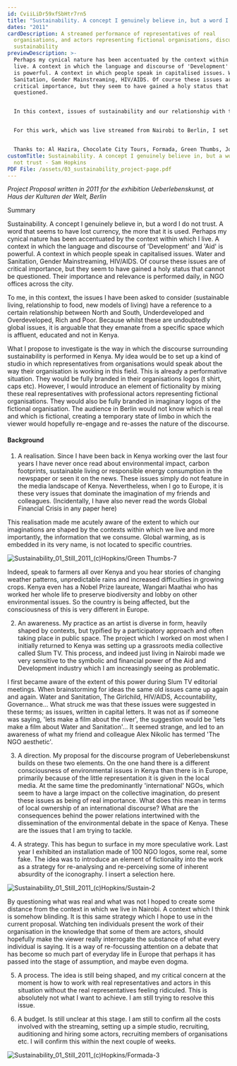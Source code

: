 ```yaml
---
id: CviiLiDr59xfSbHtr7rn5
title: "Sustainability. A concept I genuinely believe in, but a word I do not trust "
dates: "2011"
cardDescription: A streamed performance of representatives of real
  organisations, and actors representing fictional organisations, discussing
  sustainability
previewDescription: >-
  Perhaps my cynical nature has been accentuated by the context within which I
  live. A context in which the language and discourse of 'Development' and 'Aid'
  is powerful. A context in which people speak in capitalised issues. Water and
  Sanitation, Gender Mainstreaming, HIV/AIDS. Of course these issues are of
  critical importance, but they seem to have gained a holy status that cannot be
  questioned.  


  In this context, issues of sustainability and our relationship with the environment have a reference to a certain relationship between North and South, Underdeveloped and Overdeveloped, Rich and Poor. Whilst these are undoubtedly global issues, it is arguable that they emanate from a specific space which is affluent, educated and not in Kenya. 


  For this work, which was live streamed from Nairobi to Berlin, I set up a studio in which representatives from Kenyan organizations spoke about the way they understood and related to sustainability. However, I introduced a fictional dimension by mixing these real representatives with professional actors representing fictional organizations. 


  Thanks to: Al Hazira, Chocolate City Tours, Formada, Green Thumbs, Jobless Corner Campus, Loos for Life, Simama Pamoja Initiative, Spark Africa, Sustain, Sophia Bauer. Supported by: Haus der Kulturen der Welt, Goethe Institut Nairobi
customTitle: Sustainability. A concept I genuinely believe in, but a word I do
  not trust - Sam Hopkins
PDF File: /assets/03_sustainability_project-page.pdf
---
```

*Project Proposal written in 2011 for the exhibition Ueberlebenskunst, at Haus der Kulturen der Welt, Berlin*



Summary

Sustainability. A concept I genuinely believe in, but a word I do not trust. A word that seems to have lost currency, the more that it is used. Perhaps my cynical nature has been accentuated by the context within which I live. A context in which the language and discourse of 'Development' and 'Aid' is powerful. A context in which people speak in capitalised issues. Water and Sanitation, Gender Mainstreaming, HIV/AIDS. Of course these issues are of critical importance, but they seem to have gained a holy status that cannot be questioned. Their importance and relevance is performed daily, in NGO offices across the city. 

To me, in this context, the issues I have been asked to consider (sustainable living, relationship to food, new models of living) have a reference to a certain relationship between North and South, Underdeveloped and Overdeveloped, Rich and Poor. Because whilst these are undoubtedly global issues, it is arguable that they emanate from a specific space which is affluent, educated and not in Kenya. 

What I propose to investigate is the way in which the discourse surrounding sustainability is performed in Kenya. My idea would be to set up a kind of studio in which representatives from organisations would speak about the way their organisation is working in this field. This is already a performative situation. They would be fully branded in their organisations logos (t shirt, caps etc). However, I would introduce an element of fictionality by mixing these real representatives with professional actors representing fictional organisations. They would also be fully branded in imaginary logos of the fictional organisation. The audience in Berlin would not know which is real and which is fictional, creating a temporary state of limbo in which the viewer would hopefully re-engage and re-asses the nature of the discourse. 



#### Background

1. A realisation. Since I have been back in Kenya working over the last four years I have never once read about environmental impact, carbon footprints, sustainable living or responsible energy consumption in the newspaper or seen it on the news. These issues simply do not feature in the media landscape of Kenya. Nevertheless, when I go to Europe, it is these very issues that dominate the imagination of my friends and colleagues. (Incidentally, I have also never read the words Global Financial Crisis in any paper here) 

This realisation made me acutely aware of the extent to which our imaginations are shaped by the contexts within which we live and more importantly, the information that we consume. Global warming, as is embedded in its very name, is not located to specific countries. 

![](/assets/sustainability_01_still_2011_-c-hopkins-green-thumbs-7.jpg "Sustainability_01_Still_2011_(c)Hopkins/Green Thumbs-7")

Indeed, speak to farmers all over Kenya and you hear stories of changing weather patterns, unpredictable rains and increased difficulties in growing crops. Kenya even has a Nobel Prize laureate, Wangari Maathai who has worked her whole life to preserve biodiversity and lobby on other environmental issues. So the country is being affected, but the consciousness of this is very different in Europe.   



2. An awareness.  My practice as an artist is diverse in form, heavily shaped by contexts, but typified by a participatory approach and often taking place in public space. The project which I worked on most when I initially returned to Kenya was setting up a grassroots media collective called Slum TV. This process, and indeed just living in Nairobi made we very sensitive to the symbolic and financial power of the Aid and Development industry which I am increasingly seeing as problematic. 

I first became aware of the extent of this power during Slum TV editorial meetings. When brainstorming for ideas the same old issues came up again and again. Water and Sanitation, The Girlchild, HIV/AIDS, Accountability, Governance... What struck me was that these issues were suggested in these terms; as issues, written in capital letters. It was not as if someone was saying, 'lets make a film about the river', the suggestion would be 'lets make a film about Water and Sanitation'... It seemed strange, and led to an awareness of what my friend and colleague Alex Nikolic has termed 'The NGO aesthetic'.



3. A direction. My proposal for the discourse program of Ueberlebenskunst builds on these two elements. On the one hand there is a different consciousness of environmental issues in Kenya than there is in Europe, primarily because of the little representation  it is given in the local media. At the  same time the predominantly 'international' NGOs, which seem to have a large impact on the collective imagination, do present these issues as being of real importance. What does this mean in terms of local ownership of an international discourse? What are the consequences behind the power relations intertwined with the dissemination of the environmental debate in the space of Kenya. These are the issues that I am trying to tackle. 



4. A strategy. This has begun to surface in my more speculative work. Last year I exhibited an installation made of 100 NGO logos, some real, some fake. The idea was to introduce an element of fictionality into the work as a strategy for re-analysing and re-perceiving some of inherent absurdity of the iconography. I insert a selection here. 

![](/assets/sustainability_01_still_2011_-c-hopkins-sustain-2.jpg "Sustainability_01_Still_2011_(c)Hopkins/Sustain-2")

By questioning what was real and what was not I hoped to create some distance from the context in which we live in Nairobi. A context which I think is somehow blinding. It is this same strategy which I hope to use in the current proposal. Watching ten individuals present the work of their organisation in the knowledge that some of them are actors, should hopefully make the viewer really interrogate the substance of what every individual is saying. It is a way of re-focussing attention on a debate that has become so much part of everyday life in Europe that perhaps it has passed into the stage of assumption, and maybe even dogma. 



5. A process.  The idea is still being shaped, and my critical concern at the moment is how to work with real representatives and actors in this situation without the real representatives feeling ridiculed. This is absolutely not what I want to achieve. I am still trying to resolve this issue. 



6. A budget. Is still unclear at this stage. I am still to confirm all the costs involved with the streaming, setting up a simple studio, recruiting, auditioning and hiring some actors, recruiting members of organisations etc. I will confirm this within the next couple of weeks. 

![](/assets/sustainability_01_still_2011_-c-hopkins-formada-3.jpg "Sustainability_01_Still_2011_(c)Hopkins/Formada-3")
